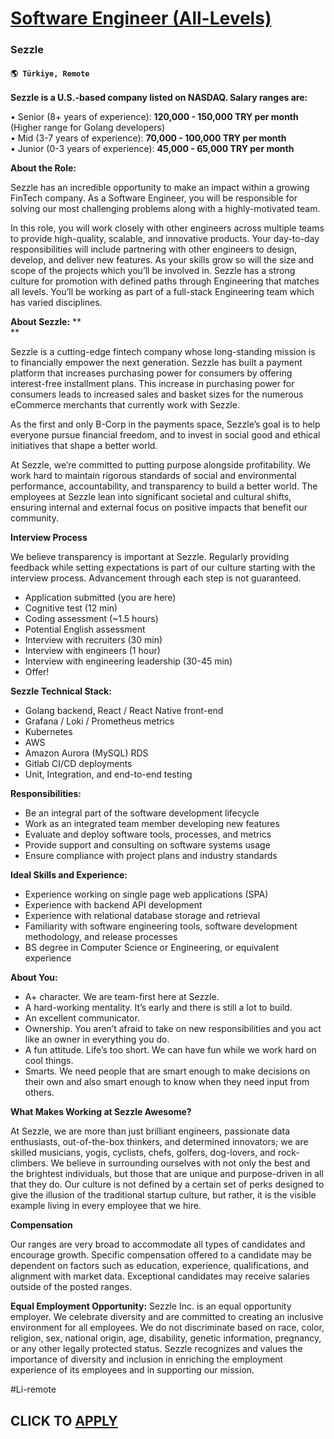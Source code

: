 # [Software Engineer (All-Levels)](https://www.remotewlb.com/apply/software-engineer-all-levels)  
### Sezzle  
#### `🌎 Türkiye, Remote`  

**Sezzle is a U.S.-based company listed on NASDAQ. Salary ranges are:**

• Senior (8+ years of experience): **120,000 - 150,000 TRY per month** (Higher range for Golang developers)  
• Mid (3-7 years of experience): **70,000 - 100,000 TRY per month**  
• Junior (0-3 years of experience): **45,000 - 65,000 TRY per month**

**About the Role:**

Sezzle has an incredible opportunity to make an impact within a growing FinTech company. As a Software Engineer, you will be responsible for solving our most challenging problems along with a highly-motivated team.

In this role, you will work closely with other engineers across multiple teams to provide high-quality, scalable, and innovative products. Your day-to-day responsibilities will include partnering with other engineers to design, develop, and deliver new features. As your skills grow so will the size and scope of the projects which you’ll be involved in. Sezzle has a strong culture for promotion with defined paths through Engineering that matches all levels. You’ll be working as part of a full-stack Engineering team which has varied disciplines.

**About Sezzle:** **  
**

Sezzle is a cutting-edge fintech company whose long-standing mission is to financially empower the next generation. Sezzle has built a payment platform that increases purchasing power for consumers by offering interest-free installment plans. This increase in purchasing power for consumers leads to increased sales and basket sizes for the numerous eCommerce merchants that currently work with Sezzle.

As the first and only B-Corp in the payments space, Sezzle’s goal is to help everyone pursue financial freedom, and to invest in social good and ethical initiatives that shape a better world.

At Sezzle, we’re committed to putting purpose alongside profitability. We work hard to maintain rigorous standards of social and environmental performance, accountability, and transparency to build a better world. The employees at Sezzle lean into significant societal and cultural shifts, ensuring internal and external focus on positive impacts that benefit our community.

**Interview Process**

We believe transparency is important at Sezzle. Regularly providing feedback while setting expectations is part of our culture starting with the interview process. Advancement through each step is not guaranteed.

  * Application submitted (you are here)
  * Cognitive test (12 min)
  * Coding assessment (~1.5 hours)
  * Potential English assessment
  * Interview with recruiters (30 min)
  * Interview with engineers (1 hour)
  * Interview with engineering leadership (30-45 min)
  * Offer!

**Sezzle Technical Stack:**

  * Golang backend, React / React Native front-end
  * Grafana / Loki / Prometheus metrics
  * Kubernetes
  * AWS
  * Amazon Aurora (MySQL) RDS
  * Gitlab CI/CD deployments
  * Unit, Integration, and end-to-end testing

**Responsibilities:**

  * Be an integral part of the software development lifecycle
  * Work as an integrated team member developing new features
  * Evaluate and deploy software tools, processes, and metrics
  * Provide support and consulting on software systems usage
  * Ensure compliance with project plans and industry standards

**Ideal Skills and Experience:**

  * Experience working on single page web applications (SPA)
  * Experience with backend API development
  * Experience with relational database storage and retrieval
  * Familiarity with software engineering tools, software development methodology, and release processes
  * BS degree in Computer Science or Engineering, or equivalent experience

**About You:**

  * A+ character. We are team-first here at Sezzle. 
  * A hard-working mentality. It’s early and there is still a lot to build. 
  * An excellent communicator. 
  * Ownership. You aren’t afraid to take on new responsibilities and you act like an owner in everything you do.
  * A fun attitude. Life’s too short. We can have fun while we work hard on cool things. 
  * Smarts. We need people that are smart enough to make decisions on their own and also smart enough to know when they need input from others. 

**What Makes Working at Sezzle Awesome?**

At Sezzle, we are more than just brilliant engineers, passionate data enthusiasts, out-of-the-box thinkers, and determined innovators; we are skilled musicians, yogis, cyclists, chefs, golfers, dog-lovers, and rock-climbers. We believe in surrounding ourselves with not only the best and the brightest individuals, but those that are unique and purpose-driven in all that they do. Our culture is not defined by a certain set of perks designed to give the illusion of the traditional startup culture, but rather, it is the visible example living in every employee that we hire.

**Compensation**

Our ranges are very broad to accommodate all types of candidates and encourage growth. Specific compensation offered to a candidate may be dependent on factors such as education, experience, qualifications, and alignment with market data. Exceptional candidates may receive salaries outside of the posted ranges.

**Equal Employment Opportunity:** Sezzle Inc. is an equal opportunity employer. We celebrate diversity and are committed to creating an inclusive environment for all employees. We do not discriminate based on race, color, religion, sex, national origin, age, disability, genetic information, pregnancy, or any other legally protected status. Sezzle recognizes and values the importance of diversity and inclusion in enriching the employment experience of its employees and in supporting our mission.

#Li-remote

  
## CLICK TO [APPLY](https://www.remotewlb.com/apply/software-engineer-all-levels)


